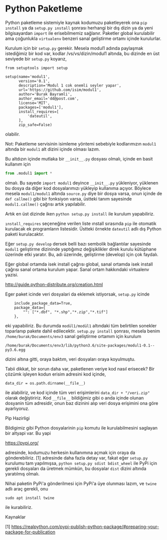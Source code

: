 # Python Paketleme

Python paketleme sistemiyle kaynak kodumuzu paketleyerek ona `pip
ınstall` ya da `setup.py ınstall` şonrası herhangi bir dış dizin ya da
yeni bilgisayardan `import` ile erisebilmemiz sağlanır. Paketler
global kurulabilir ama çoğunlukla `virtualenv` benzeri sanal
geliştirme ortamı içinde kurulurlar.

Kurulum için bir `setup.py` gerekir. Mesela modul1 adında paylaşmak
istediğimiz bir kod var, kodlar /vs/vs/dizin/modul1 altında, bu
dizinde en üst seviyede bir `setup.py` koyarız, 

```
from setuptools import setup

setup(name='modul1',
      version='0.1',
      description='Modul 1 cok onemli seyler yapar',
      url='https://github.com/isim/modul1',
      author='Burak Bayramli',
      author_email='dd@post.com',
      license='MIT',
      packages=['modul1'],
      install_requires=[
          'dateutil',
      ],
      zip_safe=False)
```

olabilir. 

Not: Paketleme servisinin isimleme yöntemi sebebiyle kodlarımızın
`modul1` altında bir `modul1` alt dizini içinde olması lazım.

Bu altdızın içinde mutlaka bir `__init__.py` dosyası olmalı, içinde
en basit kullanım için

```python
from .modul1 import *
```

olmalı. Bu sayede `import modul1` deyince `__init__.py` yükleniyor,
yüklenen bu dosya da diğer kod dosyalarımızı yükleyip kullanıma
açıyor. Böylece mesela `modul1/modul1` altında `source.py` diye bir
dosya varsa, onun içinde de `def callme()` gibi bir fonksiyon varsa,
üstteki tanım sayesinde `modul1.callme()` çağrısı artık yapılabilir.

Artık en üst dizinde iken `python setup.py install` ile
kurulum yapabiliriz.

`ınstall_requires` seçeneğine verilen liste ınstall sırasında `pip` ile
otomatik kurulacak ek programların listesidir. Üstteki örnekte
`dateutil` adlı dış Python paketi kurulacaktır.

Eğer `setup.py develop` dersek belli bazı sembolik bağlantılar
sayesinde `modul1` geliştirme dizininde yaptığımız değişiklikler direk
kurulu kütüphane üzerinde etki yaratır. Bu, adı üzerinde, geliştirme
(develop) için çok faydalı.

Eğer global ortamda isek install çağrısı global, sanal ortamda isek
install çağrısı sanal ortama kurulum yapar. Sanal ortam
hakkındaki virtualenv yazisi.

http://guide.python-distribute.org/creation.html

Eger paket icinde veri dosyalari da eklemek istiyorsak, `setup.py` icinde

```
    include_package_data=True,
    package_data={
        "": ["*.dbf", "*.shp","*.zip","*.tif"]
    },
```

eki yapabiliriz. Bu durumda `modül1/modül1` altındaki tüm belirtilen
sonekler toparlanıp pakete dahil edilecektir. `setup.py install`
şonrası, mesela benim `/home/burak/Documents/env3` sanal geliştirme
ortamım için kurulum

```
/home/burak/Documents/env3/lib/python3.6/site-packages/modul1-0.1--py3.6.egg
```

dizini altına gitti, oraya baktım, veri dosyaları oraya koyulmuştu. 

Tabii dikkat, bir sorun daha var, paketlenen veriye kod nasıl
erisecek? Bir çözümk işleyen kodun erisim adresini kod içinde,

```
data_dir = os.path.dirname(__file__)
```

ile alabiliriz, ve kod içinde tüm veri erişimlerini `data_dir + "/veri.zip"`
olarak değiştiririz. Kod `__file__` bildiğimiz gibi o anda içinde
olunan dosyanin tüm adresidir, onun baz dizinini alıp veri dosya
erişimini ona göre ayarlıyoruz. 

Pip Hazirligi

Bildigimiz gibi Python dosyalarinin `pip` komutu ile kurulabilmesini
saglayan bir altyapi var. Bu yapi

https://pypi.org/

adresinde, kodumuzu herkesin kullanımına açmak için oraya da gönderebiliriz.
[1] adresinde daha fazla detay var, fakat eğer `setup.py` kurulumu tam yapılmışsa,
`python setup.py sdist bdist_wheel` ile PyPi için gerekli dosyaları da üretmek
mümkün, bu dosyalar `dist` dizini altında yaratılmış olmalı. 

Nihai paketin PyPi'a gönderilmesi için PyPi'a üye olunması lazım, ve  `twine` adlı
araç gerekli, onu

```
sudo apt install twine
```

ile kurabiliriz.

Kaynaklar

[1] https://realpython.com/pypi-publish-python-package/#preparing-your-package-for-publication






